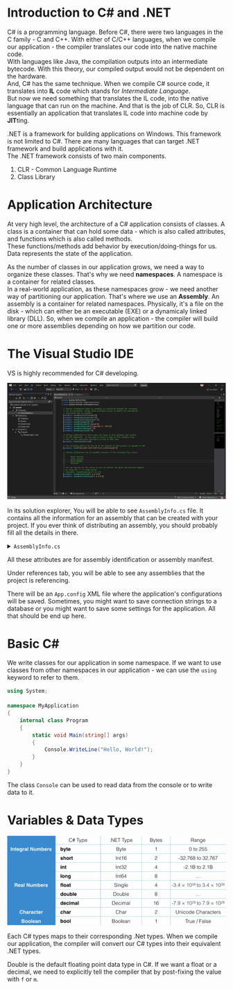 # Introduction to C# and .NET 

C# is a programming language. Before C#, there were two languages in the C family - C and C++. With either of C/C++ languages, when we compile our application - the compiler translates our code into the native machine code.  
With languages like Java, the compilation outputs into an intermediate bytecode. With this theory, our compiled output would not be dependent on the hardware.  
And, C# has the same technique. When we compile C# source code, it translates into **IL** code which stands for *Intermediate Language*.  
But now we need something that translates the IL code, into the native language that can run on the machine. And that is the job of CLR. So, CLR is essentially an application that translates IL code into machine code by **JIT**ting.  

.NET is a framework for building applications on Windows. This framework is not limited to C#. There are many languages that can target .NET framework and build applications with it.  
The .NET framework consists of two main components. 
1. CLR - Common Language Runtime 
2. Class Library 

# Application Architecture 

At very high level, the architecture of a C# application consists of classes. A class is a container that can hold some data - which is also called attributes, and functions which is also called methods.  
These functions/methods add behavior by execution/doing-things for us.  
Data represents the state of the application.  

As the number of classes in our application grows, we need a way to organize these classes. That's why we need **namespaces**. A namespace is a container for related classes.  
In a real-world application, as these namespaces grow - we need another way of partitioning our application. That's where we use an **Assembly**. An assembly is a container for related namespaces. Physically, it's a file on the disk - which can either be an executable (EXE) or a dynamicaly linked library (DLL). So, when we compile an application - the compiler will build one or more assemblies depending on how we partition our code. 

# The Visual Studio IDE 

VS is highly recommended for C# developing.  

![](assets/01-vs-ide.png)  

In its solution explorer, You will be able to see `AssemblyInfo.cs` file. It contains all the information for an assembly that can be created with your project. If you ever think of distributing an assembly, you should probably fill all the details in there.  

<details>
<summary><code>AssemblyInfo.cs</code></summary>

```cs
using System.Reflection;
using System.Runtime.CompilerServices;
using System.Runtime.InteropServices;

// General Information about an assembly is controlled through the following
// set of attributes. Change these attribute values to modify the information
// associated with an assembly.
[assembly: AssemblyTitle("MyApplication")]
[assembly: AssemblyDescription("")]
[assembly: AssemblyConfiguration("")]
[assembly: AssemblyCompany("")]
[assembly: AssemblyProduct("MyApplication")]
[assembly: AssemblyCopyright("Copyright ©  2022")]
[assembly: AssemblyTrademark("")]
[assembly: AssemblyCulture("")]

// Setting ComVisible to false makes the types in this assembly not visible
// to COM components.  If you need to access a type in this assembly from
// COM, set the ComVisible attribute to true on that type.
[assembly: ComVisible(false)]

// The following GUID is for the ID of the typelib if this project is exposed to COM
[assembly: Guid("69cc4d47-fe93-4767-8131-cc5fe73a4a50")]

// Version information for an assembly consists of the following four values:
//
//      Major Version
//      Minor Version
//      Build Number
//      Revision
//
// You can specify all the values or you can default the Build and Revision Numbers
// by using the '*' as shown below:
// [assembly: AssemblyVersion("1.0.*")]
[assembly: AssemblyVersion("1.0.0.0")]
[assembly: AssemblyFileVersion("1.0.0.0")]
```

</details>

All these attributes are for assembly identification or assembly manifest. 

Under references tab, you will be able to see any assemblies that the project is referencing.  

There will be an `App.config` XML file where the application's configurations will be saved. Sometimes, you might want to save connection strings to a database or you might want to save some settings for the application. All that should be end up here.  

# Basic C# 

We write classes for our application in some namespace. If we want to use classes from other namespaces in our application - we can use the `using` keyword to refer to them. 

```cs
using System;

namespace MyApplication
{
    internal class Program
    {
        static void Main(string[] args)
        {
        	Console.WriteLine("Hello, World!");
        }
    }
}
``` 

The class `Console` can be used to read data from the console or to write data to it. 

# Variables & Data Types 

![](assets/02-data-types.png)  

Each C# types maps to their corresponding .Net types. When we compile our application, the compiler will convert our C# types into their equivalent .NET types.  

Double is the default floating point data type in C#. If we want a float or a decimal, we need to explicitly tell the compiler that by post-fixing the value with `f` or `m`.  



